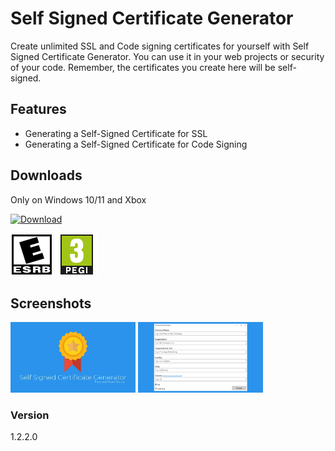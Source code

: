 # Self Signed Certificate Generator
Create unlimited SSL and Code signing certificates for yourself with Self Signed Certificate Generator. You can use it in your web projects or security of your code. Remember, the certificates you create here will be self-signed.

## Features

 - Generating a Self-Signed Certificate for SSL
 - Generating a Self-Signed Certificate for Code Signing
## Downloads
Only on Windows 10/11 and Xbox

[![Download](https://img.shields.io/badge/Download-Microsoft%20Store-brightgreen)](https://www.microsoft.com/store/apps/9PF4X1JG1D94)

![ESBR](https://raw.githubusercontent.com/korayustundag/Self-Signed-Certificate-Generator/main/Shared/esbr.png)
![PEGI](https://raw.githubusercontent.com/korayustundag/Self-Signed-Certificate-Generator/main/Shared/pegi.png)

## Screenshots
<img src="https://raw.githubusercontent.com/korayustundag/Self-Signed-Certificate-Generator/main/Shared/s1.png" width="200">
<img src="https://raw.githubusercontent.com/korayustundag/Self-Signed-Certificate-Generator/main/Shared/s2.png" width="200">

### Version
1.2.2.0

